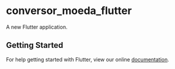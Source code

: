 # conversor_moeda_flutter

A new Flutter application.

## Getting Started

For help getting started with Flutter, view our online
[documentation](https://flutter.io/).
